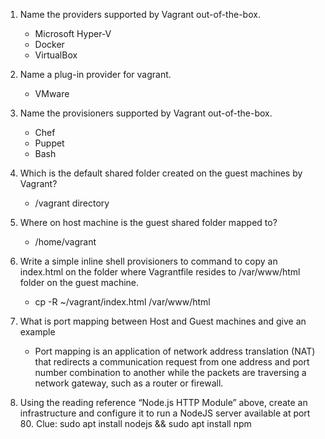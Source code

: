 1. Name the providers supported by Vagrant out-of-the-box.
    - Microsoft Hyper-V
    - Docker
    - VirtualBox


2. Name a plug-in provider for vagrant.
    - VMware


3. Name the provisioners supported by Vagrant out-of-the-box.
    - Chef
    - Puppet
    - Bash


4. Which is the default shared folder created on the guest machines by Vagrant?
    - /vagrant directory



5. Where on host machine is the guest shared folder mapped to?
    - /home/vagrant



6. Write a simple inline shell provisioners to command to copy an index.html on the folder where Vagrantfile resides to /var/www/html folder on the guest machine.
    - cp -R ~/vagrant/index.html /var/www/html



7. What is port mapping between Host and Guest machines and give an example
    - Port mapping is an application of network address translation (NAT) that redirects a communication request from one address and port number combination to another while the packets are traversing a network gateway, such as a router or firewall.


8. Using the reading reference “Node.js HTTP Module” above, create an infrastructure and configure it to run a NodeJS server available at port 80.
Clue: sudo apt install nodejs && sudo apt install npm
